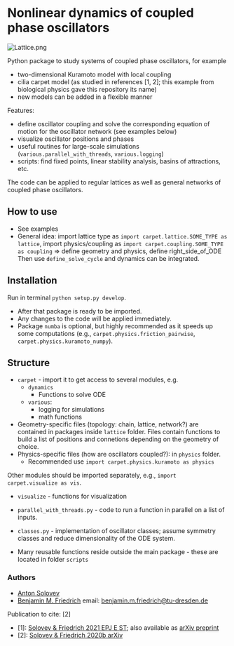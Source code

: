 # Nonlinear dynamics of coupled phase oscillators

![Lattice.png](../assets/lattice.png)

Python package to study systems of coupled phase oscillators, for example
- two-dimensional Kuramoto model with local coupling
- cilia carpet model (as studied in references [1, 2]; this example from biological physics gave this repository its name)
- new models can be added in a flexible manner

Features:
- define oscillator coupling and solve the corresponding equation of motion for the oscillator network (see examples below)
- visualize oscillator positions and phases 
- useful routines for large-scale simulations (`various.parallel_with_threads`, `various.logging`)
- scripts: find fixed points, linear stability analysis, basins of attractions, etc.

The code can be applied to regular lattices as well as general networks of coupled phase oscillators.



## How to use

- See examples
- General idea: import lattice type as `import carpet.lattice.SOME_TYPE as lattice`,
                import physics/coupling as `import carpet.coupling.SOME_TYPE as coupling`
                => define geometry and physics, define right_side_of_ODE
                Then use `define_solve_cycle` and dynamics can be integrated.

## Installation
Run in terminal `python setup.py develop`. 
- After that package is ready to be imported.
- Any changes to the code will be applied immediately.
- Package `numba` is optional, but highly recommended as it speeds up some computations
  (e.g., `carpet.physics.friction_pairwise`, `carpet.physics.kuramoto_numpy`).

## Structure
- `carpet` - import it to get access to several modules, e.g.
    - `dynamics` 
      - Functions to solve ODE
    - `various`: 
      - logging for simulations
      - math functions
-  Geometry-specific files (topology: chain, lattice, network?) 
   are contained in packages inside `lattice` folder. 
   Files contain functions to build a list of positions and connetions depending on the geometry of choice.
- Physics-specific files (how are oscillators coupled?): in `physics` folder.
  - Recommended use `import carpet.physics.kuramoto as physics` 
  
Other modules should be imported separately, e.g., `import carpet.visualize as vis`.

- `visualize` - functions for visualization

- `parallel_with_threads.py`  - code to run a function in parallel on a list of inputs.
- `classes.py` - implementation of oscillator classes; assume symmetry classes and reduce dimensionality of the ODE system.
- Many reusable functions reside outside the main package - these are located in folder `scripts`

### Authors

- [Anton Solovev](https://github.com/icemtel)
- [Benjamin M. Friedrich](https://cfaed.tu-dresden.de/friedrich-home) email: benjamin.m.friedrich@tu-dresden.de

Publication to cite: [2]

- [1]: [Solovev & Friedrich 2021 EPJ E ST](https://link.springer.com/article/10.1140/epje/s10189-021-00016-x);  also available as [arXiv preprint](https://arxiv.org/abs/2010.08111 ) 
- [2]: [Solovev & Friedrich 2020b arXiv](https://arxiv.org/abs/2012.11741)
